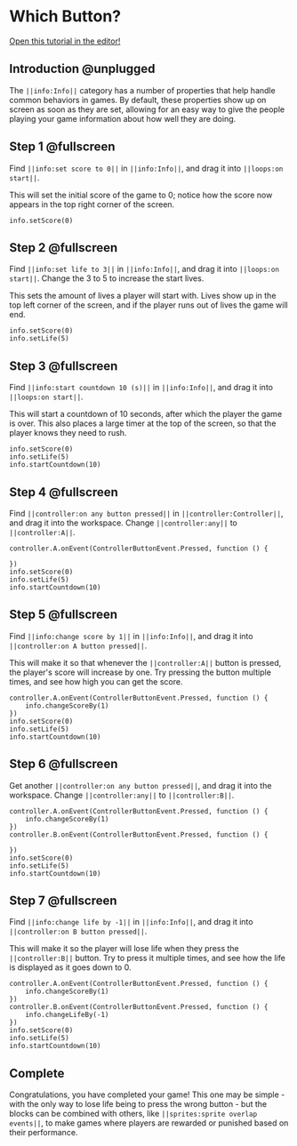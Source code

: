 # Which Button?

[Open this tutorial in the editor!](/#tutorial:concepts/which-button)

## Introduction @unplugged

The ``||info:Info||`` category has a number of properties that help handle common behaviors in games. By default, these properties show up on screen as soon as they are set, allowing for an easy way to give the people playing your game information about how well they are doing.

## Step 1 @fullscreen

Find ``||info:set score to 0||`` in ``||info:Info||``, and drag it into ``||loops:on start||``.

This will set the initial score of the game to 0; notice how the score now appears in the top right corner of the screen.

```blocks
info.setScore(0)
```

## Step 2 @fullscreen

Find ``||info:set life to 3||`` in ``||info:Info||``, and drag it into ``||loops:on start||``. Change the 3 to 5 to increase the start lives.

This sets the amount of lives a player will start with. Lives show up in the top left corner of the screen, and if the player runs out of lives the game will end.

```blocks
info.setScore(0)
info.setLife(5)
```

## Step 3 @fullscreen

Find ``||info:start countdown 10 (s)||`` in ``||info:Info||``, and drag it into ``||loops:on start||``.

This will start a countdown of 10 seconds, after which the player the game is over. This also places a large timer at the top of the screen, so that the player knows they need to rush.

```blocks
info.setScore(0)
info.setLife(5)
info.startCountdown(10)
```

## Step 4 @fullscreen

Find ``||controller:on any button pressed||`` in ``||controller:Controller||``, and drag it into the workspace. Change ``||controller:any||`` to ``||controller:A||``.

```blocks
controller.A.onEvent(ControllerButtonEvent.Pressed, function () {

})
info.setScore(0)
info.setLife(5)
info.startCountdown(10)
```

## Step 5 @fullscreen

Find ``||info:change score by 1||`` in ``||info:Info||``, and drag it into ``||controller:on A button pressed||``.

This will make it so that whenever the ``||controller:A||`` button is pressed, the player's score will increase by one. Try pressing the button multiple times, and see how high you can get the score.

```blocks
controller.A.onEvent(ControllerButtonEvent.Pressed, function () {
    info.changeScoreBy(1)
})
info.setScore(0)
info.setLife(5)
info.startCountdown(10)
```

## Step 6 @fullscreen

Get another ``||controller:on any button pressed||``, and drag it into the workspace. Change ``||controller:any||`` to ``||controller:B||``.

```blocks
controller.A.onEvent(ControllerButtonEvent.Pressed, function () {
    info.changeScoreBy(1)
})
controller.B.onEvent(ControllerButtonEvent.Pressed, function () {

})
info.setScore(0)
info.setLife(5)
info.startCountdown(10)
```

## Step 7 @fullscreen

Find ``||info:change life by -1||`` in ``||info:Info||``, and drag it into ``||controller:on B button pressed||``.

This will make it so the player will lose life when they press the ``||controller:B||`` button. Try to press it multiple times, and see how the life is displayed as it goes down to 0.

```blocks
controller.A.onEvent(ControllerButtonEvent.Pressed, function () {
    info.changeScoreBy(1)
})
controller.B.onEvent(ControllerButtonEvent.Pressed, function () {
    info.changeLifeBy(-1)
})
info.setScore(0)
info.setLife(5)
info.startCountdown(10)
```

## Complete

Congratulations, you have completed your game! This one may be simple - with the only way to lose life being to press the wrong button - but the blocks can be combined with others, like ``||sprites:sprite overlap events||``, to make games where players are rewarded or punished based on their performance.